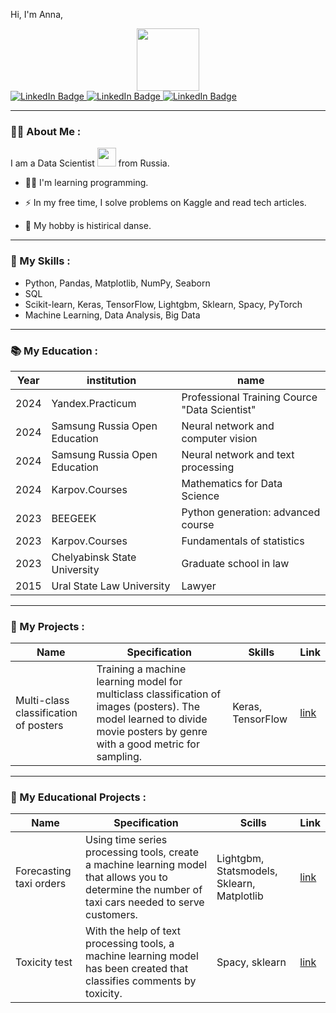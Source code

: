 Hi, I'm Anna,
<div id="header" align="center">
  <img src="https://media.giphy.com/media/M9gbBd9nbDrOTu1Mqx/giphy.gif" width="100"/>
</div>

<div id="badges">
  <a href="https://www.kaggle.com/matveevaanna">
    <img src="https://img.shields.io/badge/Kaggle-blue?style=for-the-badge&logo=kaggle&logoColor=white" alt="LinkedIn Badge"/>
  </a>
  <a href="https://t.me/Anna_pakir">
    <img src="https://img.shields.io/badge/Telegram-blue?style=for-the-badge&logo=telegram&logoColor=white" alt="LinkedIn Badge"/>
  </a>
  <a href="https://stepik.org/users/626120824)">
    <img src="https://img.shields.io/badge/Stepic-blue?style=for-the-badge&logo=telegram&logoColor=white" alt="LinkedIn Badge"/>
  </a>
</div>

---

### :woman_technologist: About Me :
I am a Data Scientist <img src="https://media.giphy.com/media/WUlplcMpOCEmTGBtBW/giphy.gif" width="30"> from Russia.
- :woman_student: I'm learning programming.

- :zap: In my free time, I solve problems on Kaggle and read tech articles.

- :woman_dancing: My hobby is histirical danse.

---
### :100: My Skills :
- Python, Pandas, Matplotlib, NumPy, Seaborn
- SQL
- Scikit-learn, Keras, TensorFlow, Lightgbm, Sklearn, Spacy, PyTorch  
- Machine Learning, Data Analysis, Big Data
---

### :books: My Education :

| Year | institution | name |
| --- | --- | ---|
| 2024 | Yandex.Practicum | Professional Training Cource "Data Scientist"|
| 2024 | Samsung Russia Open Education | Neural network and computer vision |
| 2024 | Samsung Russia Open Education | Neural network and text processing |
| 2024 | Karpov.Courses | Mathematics for Data Science |
| 2023 | BEEGEEK | Python generation: advanced course |
| 2023 | Karpov.Courses | Fundamentals of statistics |
| 2023 | Chelyabinsk State University | Graduate school in law |
| 2015 | Ural State Law University | Lawyer |

---

### :open_book: My Projects :

| Name | Specification | Skills | Link |
| --- | --- | --- | --- |
| Multi-class classification of posters | Training a machine learning model for multiclass classification of images (posters). The model learned to divide movie posters by genre with a good metric for sampling.| Keras, TensorFlow | [link](https://github.com/AnnaPakir/Multiclass-classification-of-posters/blob/main/Posters.ipynb) |

---

### :book: My Educational Projects :

| Name | Specification | Scills | Link |
| --- | --- | --- | --- |
| Forecasting taxi orders | Using time series processing tools, create a machine learning model that allows you to determine the number of taxi cars needed to serve customers. | Lightgbm, Statsmodels, Sklearn, Matplotlib | [link](https://github.com/AnnaPakir/Taxi-order-forecasting/blob/main/Taxi.ipynb) |
| Toxicity test | With the help of text processing tools, a machine learning model has been created that classifies comments by toxicity.| Spacy, sklearn | [link](https://github.com/AnnaPakir/toxicity-test/blob/main/Toxid.ipynb)|



